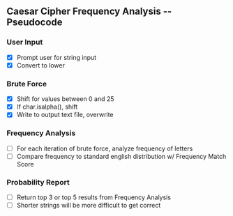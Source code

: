 ## Caesar Cipher Frequency Analysis -- Pseudocode ##

### User Input ###
- [x] Prompt user for string input
- [x] Convert to lower

### Brute Force ###
- [x] Shift for values between 0 and 25
- [x] If char.isalpha(), shift 
- [x] Write to output text file, overwrite

### Frequency Analysis ###
- [ ] For each iteration of brute force, analyze frequency of letters
- [ ] Compare frequency to standard english distribution w/ Frequency Match Score

### Probability Report ###
- [ ] Return top 3 or top 5 results from Frequency Analysis
- [ ] Shorter strings will be more difficult to get correct